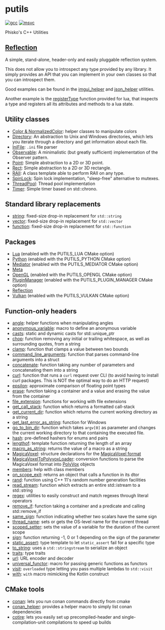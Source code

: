 # putils

[![gcc](https://github.com/phisko/putils/workflows/gcc/badge.svg)](https://github.com/phisko/putils/actions/workflows/gcc.yml)
[![msvc](https://github.com/phisko/putils/workflows/msvc/badge.svg)](https://github.com/phisko/putils/actions/workflows/msvc.yml)

Phisko's C++ Utilities

## [Reflection](reflection.md)

A simple, stand-alone, header-only and easily pluggable reflection system.

This does not allow you to introspect any type provided by any library. It simply provides an API that you can implement in your own classes so that you can introspect them.
 
Good examples can be found in the [imgui_helper](reflection/imgui_helper.md) and [json_helper](reflection/json_helper.md) utilities.

Another example is the [registerType](lua/README.md) function provided for lua, that inspects a type and registers all its attributes and methods to a lua state.

## Utility classes

* [Color & NormalizedColor](Color.md): helper classes to manipulate colors
* [Directory](Directory.md): An abstraction to Unix and Windows directories, which lets you iterate through a directory and get information about each file.
* [IniFile](IniFile.md): `.ini` file parser
* [Observable](Observable.md): A minimalistic (but greatly sufficient) implementation of the Observer pattern.
* [Point](Point.md): Simple abstraction to a 2D or 3D point.
* [Rect](Rect.md): Simple abstraction to a 2D or 3D rectangle.
* [RAII](RAII.md): A class template able to perform RAII on any type.
* [SpinLock](SpinLock.md): Spin lock implementation, "sleep-free" alternative to mutexes.
* [ThreadPool](ThreadPool.hpp): Thread pool implementation
* [Timer](Timer.md): Simple timer based on std::chrono.

## Standard library replacements

* [string](string.hpp): fixed-size drop-in replacement for `std::string`
* [vector](vector.hpp): fixed-size drop-in replacement for `std::vector`
* [function](function.hpp): fixed-size drop-in replacement for `std::function`

## Packages

* [Lua](lua/README.md) (enabled with the PUTILS_LUA CMake option)
* [Python](python/README.md) (enabled with the PUTILS_PYTHON CMake option)
* [Mediator](mediator/README.md) (enabled with the PUTILS_MEDIATOR CMake option)
* [Meta](meta/README.md)
* [OpenGL](opengl) (enabled with the PUTILS_OPENGL CMake option)
* [PluginManager](pluginManager/README.md) (enabled with the PUTILS_PLUGIN_MANAGER CMake option)
* [Reflection](reflection/README.md)
* [Vulkan](vulkan) (enabled with the PUTILS_VULKAN CMake option)

## Function-only headers

* [angle](angle.md): helper functions when manipulating angles
* [anonymous_variable](anonymous_variable.md): macro to define an anonymous variable
* [casts](casts.md): static and dynamic casts for std::unique_ptr
* [chop](chop.md): function removing any initial or trailing whitespace, as well as surrounding quotes, from a string
* [clamp](clamp.md): function that clamps a value between two bounds
* [command_line_arguments](command_line_arguments.md): function that parses command-line arguments into a struct
* [concatenate](concatenate.md): function taking any number of parameters and concatenating them into a string
* [curl](curl.md): function that runs a `curl` request over CLI (to avoid having to install curl packages. This is NOT the optimal way to do an HTTP request)
* [epsilon](epsilon.md): approximate comparison of floating point types
* [erase](erase.md): function taking a container and a value and erasing the value from the container
* [file_extension](file_extension.md): functions for working with file extensions
* [get_call_stack](get_call_stack.md): function which returns a formatted call-stack
* [get_current_dir](get_current_dir.md): function which returns the current working directory as a string
* [get_last_error_as_string](get_last_error_as_string.md): function for Windows
* [go_to_bin_dir](go_to_bin_dir.md): function which takes `argv[0]` as parameter and changes the current working directory to that containing the executed file.
* [hash](hash.md): pre-defined hashers for enums and pairs
* [lengthof](lengthof.md): template function returning the length of an array
* [macro_as_string](macro_as_string.md): returns the value of a macro as a string
* [MagicaVoxel](MagicaVoxel.md): structure declarations for the [MagicaVoxel format](https://ephtracy.github.io/)
* [MagicaVoxelToPolyvoxLoader](MagicaVoxelToPolyvoxLoader.md): conversion functions to parse the MagicaVoxel format into [PolyVox](https://bitbucket.org/volumesoffun/polyvox/src/develop/) objects
* [members](members.md): help with class members
* [on_scope_exit](on_scope_exit.md): returns an object that calls a function in its dtor
* [rand](rand.md): function using C++ 11's random number generation facilities
* [read_stream](read_stream.md): function which extracts an entire std::istream to a std::string
* [regex](regex.md): utilities to easily construct and match regexes through literal operators
* [remove_if](remove_if.md): function taking a container and a predicate and calling std::remove_if
* [same_sign](same_sign.md): function indicating whether two scalars have the same sign
* [thread_name](thread_name.md): sets or gets the OS-level name for the current thread
* [scoped_setter](scoped_setter.md): sets the value of a variable for the duration of the current scope
* [sign](sign.md): function returning -1, 0 or 1 depending on the sign of the parameter
* [static_assert](static_assert.md): type template to let `static_assert` fail for a specific type
* [to_string](to_string.md): uses a `std::stringstream` to serialize an object
* [traits](traits.md): type traits
* [url](url.md): URL encoder and decoder
* [universal_functor](universal_functor.md): macro for passing generic functions as functors
* [visit](visit.md): `overloaded` type letting you pass multiple lambdas to `std::visit`
* [with](with.md): `with` macro mimicking the Kotlin construct

## CMake tools

* [conan](CMakeModules/conan.cmake): lets you run conan commands directly from cmake
* [conan_helper](CMakeModules/conan_helper.cmake): provides a helper macro to simply list conan dependencies
* [cotire](https://github.com/sakra/cotire): lets you easily set up precompiled-header and single-compilation-unit compilations to speed up builds
